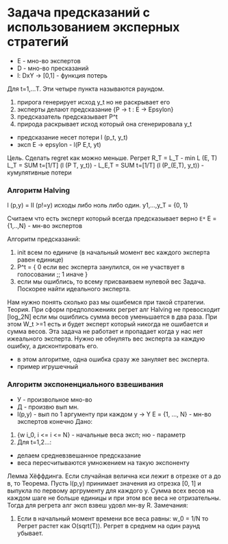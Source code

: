 # Задача предсказаний с использованием эксперных стратегий
- Е - мно-во экспертов
- D - мно-во пресказаний
- l: DxY -> [0,1] - функция потерь

Для t=1,...T. Эти четыре пункта называются раундом.
1) прирога генерирует исход y_t но не раскрывает его
3) эксперты делают предсказание {P -> t : E -> Epsylon}
4) предсказатель предсказывает P^t
5) природа раскрывает исход который она сгенерировала y_t
- предсказание несет потери l (p_t, y_t)
- эксп Е -> epsylon - l(P E,t, yt)

Цель. Сделать regret как можно меньше.
Регрет R_T = L_T - min L (E, T)
L_T = SUM t=[1/T] (l (P T, y_t)) -
L_E,T = SUM t=[1/T] (l (P_(E,T), y_t)) - кумулятивные потери

### Алгоритм Halving 
l (p,y) = II (p!=y) исходы либо ноль либо один. y1,...,y_T = {0, 1}

Cчитаем что есть эксперт который всегда предсказывает верно `E*`
Е = {1,..,N} - мн-во экспертов

Алгоритм предсказаний:
1) init всем по единиче (в начальный момент вес каждого эксперта равен единице)
2) P^t = { 0 если вес эксперта занулился, он не участвует в голосовании ;; 1 иначе }
3) если мы ошиблись, то всему присваиваем нулевой вес
Задача. Поскорее найти идеального эксперта.

Нам нужно понять сколько раз мы ошибемся при такой стратегии. 
Теория. При сформ предположениях регрет алг Halving не превосходит [log_2N]
если мы ошиблись сумма весов уменьшается в два раза. 
При этом W_t >=1 есть и будет эксперт который никогда не ошибается и сумма весов. 
Эта задача не работает и пропадает когда у нас нет ижеального эксперта. Нужно не обнулять вес эксперта за каждую ошибку, а дисконтировать его.
- в этом алгоритме, одна ошибка сразу же зануляет вес эксперта.
- пример игрушечный

### Алгоритм экспоненциального взвешивания
- У - произвольное мно-во
- Д - произвю вып мн.
- l(p,y) - вып по 1 аргументу при каждом y -> Y
E = {1, ..., N} - мн-во экспертов конечно
Дано:
1) {w i_0, i <= i <= N} - начальные веса эксп; ню - параметр
2) Для t=1,2...:
- делаем средневзвешанное предсказание
- веса пересчитываются умножением на такую экспоненту

Лемма Хёффдинга. Если случайная велична кси лежит в отрезке от а до в, то 
Теорема. Пусть l(p,y) принимает значения из отрезка [0, 1] и выпукла по первому аргрументу для каждого y. 
Сумма всех весов на каждом шаге не больше единицы и при этом все веса не отризательны. Тогда для регрета алг эксп взвеш удовл мн-ву R.
Замечания:
1) Если в начальный момент времени все веса равны: w_0 = 1/N то Регрет растет как O(sqrt(T)). Регрет в среднем на один раунд убывает.
